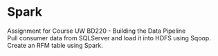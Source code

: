# Spark
Assignment for Course UW BD220 - Building the Data Pipeline <br>
Pull consumer data from SQLServer and load it into HDFS using Sqoop.<br>
Create an RFM table using Spark.
